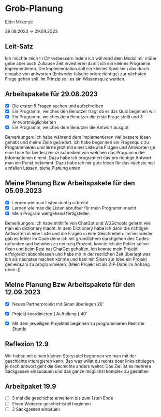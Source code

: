 # Grob-Planung

Eldin Mrkonjic

29.08.2023 -> 29.09.2023 

## Leit-Satz

Ich möchte mich in C# verbessern indem ich während dem Modul mir mühe gebe aber auch Zuhause Zeit investieren damit ich ein kleines Programm Implementieren. Die Implementation soll ein kleines Spiel sein das durch eingabe von antworten (Entweder falsche odere richtige) zur nächsten Frage gehen soll. Im Prinzip soll es ein Wissensquiz werden.

## Arbeitspakete für 29.08.2023

- [x] Die ersten 5 Fragen suchen und aufschreiben
- [x] Ein Programm, welches den Benutzer fragt ob er das Quiz beginnen will
- [x] Ein Programm, welches dem Benutzer die erste Frage stellt und 3 Antwortmöglichkeiten 
- [x] Ein Programm, welches dem Benutzer die Antwort ausgibt

Bemerkungen:
Ich habe während dem Implementieren viel bessere Ideen gehabt und meine Ziele geändert.
Ich habe begonnen ein Fragenquiz zu Programmieren und lerne jetzt mit einer Liste alle Fragen und Antworten (je eine Liste für beides) reinzuschreiben von welchen das Programm die Informationen nimmt. Dazu habe ich programiert das pro richtige Antwort man ein Punkt bekommt. Dazu habe ich mir gute Ideen für das nächste mal einfallen Lassen, siehe Planung unten

## Meine Planung Bzw Arbeitspakete für den 05.09.2023
- [x] Lernen wie man Listen richtig schreibt
- [x] Lernen wie man die Listen abrufbar für mein Programm macht
- [x] Mein Program weitgehend fertigstellen

Bemerkungen:
Ich habe mithilfe von ChatGpt und W3Schools gelernt wie man ein dictionary macht. In dem Dictionary habe ich dann die richtigen Antworten in eine Liste und die Fragen in eine Geschrieben. Immer wieder gab es fehler im Code denn ich mit gründlichem durchgehen des Codes gefunden und behoben zu neunzig Prozent, konnte ich die Fehler selber fixen und beim Rest hat ChatGpt geholfen. Ich konnte mein Projekt erfolgreich abschliessen und habe mir in der restlichen Zeit überlegt was ich als nächstes machen könnte und kam mit Sinan zur Idee ein Projekt gemeinsam zu programmieren. (Mein Projekt ist als ZIP-Datei im Anhang oben :])

## Meine Planung Bzw Arbeitspakete für den 12.09.2023
- [x] Neues Partnerprojekt mit Sinan überlegen 20'
- [x] Projekt koordinieren ( Aufteilung ) 40'
- [x]  Mit dem jeweiligen Projekteil beginnen zu programmieren Rest der Stunde


## Reflexion 12.9
Wir haben mit einem kleinen Storyspiel begonnen wo man mit der geschichte interagieren kann. Bsp was willst du rechts doer links abbiegen. je nach antwort geht die Gechichte anders weiter. Das Ziel ist es mehrere Sackgassen einzubauen und das ganze möglichst komplex zu  gestalten

## Arbeitpaket 19.9
- [ ] 5 mal die geschichte erweitern bis zum 1sten Ende
- [ ] Einen Weiteren geschichtsteil beginnen
- [ ] 2 Sackgassen einbauen

